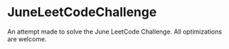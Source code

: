 # JuneLeetCodeChallenge

An attempt made to solve the June LeetCode Challenge. All optimizations are welcome.
